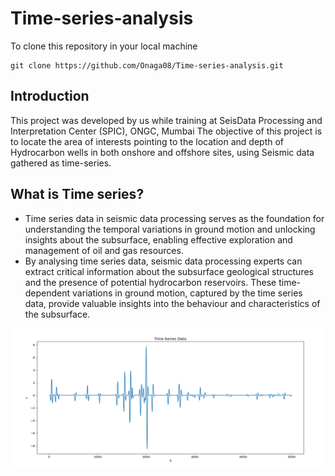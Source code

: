 # Time-series-analysis
To clone this repository in your local machine 
```
git clone https://github.com/Onaga08/Time-series-analysis.git

```

<h2>Introduction</h2>
This project was developed by us while training at SeisData Processing and Interpretation Center (SPIC), ONGC, Mumbai
The objective of this project is to locate the area of interests pointing to the location and depth of Hydrocarbon wells in both onshore and offshore sites, using Seismic data gathered as time-series.

<h2>What is Time series?</h2>
<ul>
      <li>Time series data in seismic data processing serves as the foundation for understanding the temporal variations in ground motion and unlocking insights about the subsurface, enabling effective exploration and management of oil and gas resources.</li>
      <li>By analysing time series data, seismic data processing experts can extract critical information about the subsurface geological structures and the presence of potential hydrocarbon reservoirs. These time-dependent variations in ground motion, captured by the time series data, provide valuable insights into the behaviour and characteristics of the subsurface.</li>
</ul>

<img src="img/time-series.png">
 	
 	

